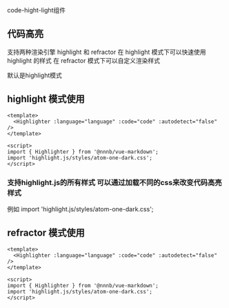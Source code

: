 code-hight-light组件

## 代码高亮

支持两种渲染引擎 highlight 和 refractor
在 highlight 模式下可以快速使用 highlight 的样式
在 refractor 模式下可以自定义渲染样式

默认是highlight模式

## highlight 模式使用

```vue
<template>
  <Highlighter :language="language" :code="code" :autodetect="false" />
</template>

<script>
import { Highlighter } from '@nnnb/vue-markdown';
import 'highlight.js/styles/atom-one-dark.css';
</script>

```
### 支持highlight.js的所有样式 可以通过加载不同的css来改变代码高亮样式
例如 import 'highlight.js/styles/atom-one-dark.css';


## refractor 模式使用

```vue
<template>
  <Highlighter :language="language" :code="code" :autodetect="false" />
</template>

<script>
import { Highlighter } from '@nnnb/vue-markdown';
import 'highlight.js/styles/atom-one-dark.css';
</script>

```
